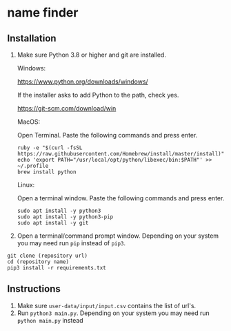 # name finder

## Installation

1. Make sure Python 3.8 or higher and git are installed.

    Windows:

    https://www.python.org/downloads/windows/

    If the installer asks to add Python to the path, check yes.

    https://git-scm.com/download/win

    MacOS:

    Open Terminal. Paste the following commands and press enter.

    ```
    ruby -e "$(curl -fsSL https://raw.githubusercontent.com/Homebrew/install/master/install)"
    echo 'export PATH="/usr/local/opt/python/libexec/bin:$PATH"' >> ~/.profile
    brew install python
    ```

    Linux:

    Open a terminal window. Paste the following commands and press enter.

    ```
    sudo apt install -y python3
    sudo apt install -y python3-pip
    sudo apt install -y git
    ```

2. Open a terminal/command prompt window. Depending on your system you may need run `pip` instead of `pip3`.

```
git clone (repository url)
cd (repository name)
pip3 install -r requirements.txt
```

## Instructions

1. Make sure `user-data/input/input.csv` contains the list of url's.
2. Run `python3 main.py`. Depending on your system you may need run `python main.py` instead